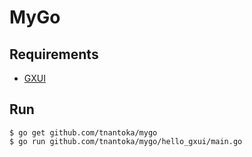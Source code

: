# MyGo

## Requirements

- [GXUI](https://github.com/google/gxui)

## Run

```
$ go get github.com/tnantoka/mygo
$ go run github.com/tnantoka/mygo/hello_gxui/main.go
```

